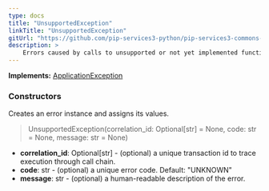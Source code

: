```yaml
---
type: docs
title: "UnsupportedException"
linkTitle: "UnsupportedException"
gitUrl: "https://github.com/pip-services3-python/pip-services3-commons-python"
description: >
    Errors caused by calls to unsupported or not yet implemented functionality.
---
```


**Implements:** [ApplicationException](../application_exception)

### Constructors
Creates an error instance and assigns its values.

> UnsupportedException(correlation_id: Optional[str] = None, code: str = None, message: str = None)

- **correlation_id**: Optional[str] - (optional) a unique transaction id to trace execution through call chain.
- **code**: str - (optional) a unique error code. Default: "UNKNOWN"
- **message**: str - (optional) a human-readable description of the error.

